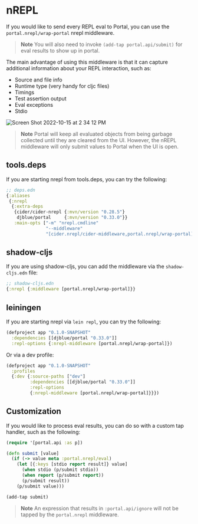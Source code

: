 # nREPL

If you would like to send every REPL eval to Portal, you can use the
`portal.nrepl/wrap-portal` nrepl middleware.

> **Note** You will also need to invoke `(add-tap portal.api/submit)` for eval
> results to show up in portal.

The main advantage of using this middleware is that it can capture additional
information about your REPL interaction, such as:

- Source and file info
- Runtime type (very handy for cljc files)
- Timings
- Test assertion output
- Eval exceptions
- Stdio

![Screen Shot 2022-10-15 at 2 34 12 PM](https://user-images.githubusercontent.com/1986211/196008409-4804c548-6203-4c53-93ab-625c0104d1c8.png)

> **Note** Portal will keep all evaluated objects from being garbage collected
> until they are cleared from the UI. However, the nREPL middleware will only
> submit values to Portal when the UI is open.

## tools.deps

If you are starting nrepl from tools.deps, you can try the following:

```clojure
;; deps.edn
{:aliases
 {:nrepl
  {:extra-deps
   {cider/cider-nrepl {:mvn/version "0.28.5"}
    djblue/portal     {:mvn/version "0.33.0"}}
   :main-opts ["-m" "nrepl.cmdline"
               "--middleware"
               "[cider.nrepl/cider-middleware,portal.nrepl/wrap-portal]"]}}}
```

## shadow-cljs

If you are using shadow-cljs, you can add the middleware via the
`shadow-cljs.edn` file:

```clojure
;; shadow-cljs.edn
{:nrepl {:middleware [portal.nrepl/wrap-portal]}}
```

## leiningen

If you are starting nrepl via `lein repl`, you can try the following:

```clojure
(defproject app "0.1.0-SNAPSHOT"
  :dependencies [[djblue/portal "0.33.0"]]
  :repl-options {:nrepl-middleware [portal.nrepl/wrap-portal]})
```

Or via a dev profile:

```clojure
(defproject app "0.1.0-SNAPSHOT"
  :profiles
  {:dev {:source-paths ["dev"]
         :dependencies [[djblue/portal "0.33.0"]]
         :repl-options
         {:nrepl-middleware [portal.nrepl/wrap-portal]}}})
```

## Customization

If you would like to process eval results, you can do so with a custom tap
handler, such as the following:

```clojure
(require '[portal.api :as p])

(defn submit [value]
  (if (-> value meta :portal.nrepl/eval)
    (let [{:keys [stdio report result]} value]
      (when stdio (p/submit stdio))
      (when report (p/submit report))
      (p/submit result))
    (p/submit value)))

(add-tap submit)
```

> **Note** An expression that results in `:portal.api/ignore` will not be tapped
> by the `portal.nrepl` middleware.